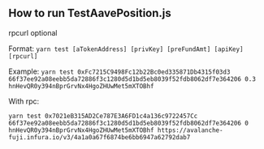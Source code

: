 

## How to run TestAavePosition.js

rpcurl optional

Format:
```yarn test [aTokenAddress] [privKey] [preFundAmt] [apiKey] [rpcurl] ```

Example:
```yarn test 0xFc7215C9498Fc12b22Bc0ed335871Db4315f03d3 66f37ee92a08eebb5da72886f3c1280d5d1bd5eb8039f52fdb8062df7e364206 0.3 hnHevQR0y394nBprGrvNx4HgoZHUwMet5mXTOBhf```


With rpc:

```yarn test 0x7021eB315AD2Ce787E3A6FD1c4a136c9722457Cc 66f37ee92a08eebb5da72886f3c1280d5d1bd5eb8039f52fdb8062df7e364206 0 hnHevQR0y394nBprGrvNx4HgoZHUwMet5mXTOBhf https://avalanche-fuji.infura.io/v3/4a1a0a67f6874be6bb6947a62792dab7```